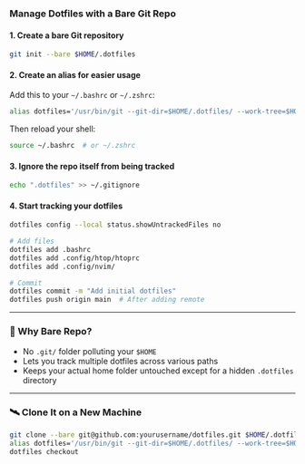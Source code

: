 
### Manage Dotfiles with a Bare Git Repo

#### 1. **Create a bare Git repository**
```bash
git init --bare $HOME/.dotfiles
```

#### 2. **Create an alias for easier usage**
Add this to your `~/.bashrc` or `~/.zshrc`:
```bash
alias dotfiles='/usr/bin/git --git-dir=$HOME/.dotfiles/ --work-tree=$HOME'
```

Then reload your shell:
```bash
source ~/.bashrc  # or ~/.zshrc
```

#### 3. **Ignore the repo itself from being tracked**
```bash
echo ".dotfiles" >> ~/.gitignore
```

#### 4. **Start tracking your dotfiles**
```bash
dotfiles config --local status.showUntrackedFiles no

# Add files
dotfiles add .bashrc
dotfiles add .config/htop/htoprc
dotfiles add .config/nvim/

# Commit
dotfiles commit -m "Add initial dotfiles"
dotfiles push origin main  # After adding remote
```

---

### 🧠 Why Bare Repo?

- No `.git/` folder polluting your `$HOME`
- Lets you track multiple dotfiles across various paths
- Keeps your actual home folder untouched except for a hidden `.dotfiles` directory

---

### 🛰️ Clone It on a New Machine

```bash
git clone --bare git@github.com:yourusername/dotfiles.git $HOME/.dotfiles
alias dotfiles='/usr/bin/git --git-dir=$HOME/.dotfiles/ --work-tree=$HOME'
dotfiles checkout
```
